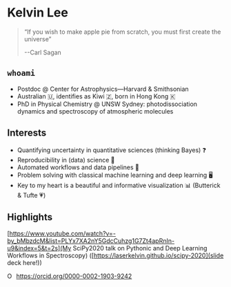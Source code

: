 # Kelvin Lee

> “If you wish to make apple pie from scratch, you must first create the universe”
>
> --Carl Sagan

## `whoami`

- Postdoc @ Center for Astrophysics—Harvard & Smithsonian
- Australian 🇺, identifies as Kiwi 🇿, born in Hong Kong 🇰
- PhD in Physical Chemistry @ UNSW Sydney: photodissociation dynamics and spectroscopy of atmospheric molecules

## Interests

- Quantifying uncertainty in quantitative sciences (thinking Bayes) ❓
- Reproducibility in (data) science 💾
- Automated workflows and data pipelines 🤖
- Problem solving with classical machine learning and deep learning 🖥
- Key to my heart is a beautiful and informative visualization 📊 (Butterick & Tufte 💗)

## Highlights

[https://www.youtube.com/watch?v=-by_bMbzdcM&list=PLYx7XA2nY5GdcCuhzg1G7Zt4apRnIn-u9&index=5&t=2s](My SciPy2020 talk on Pythonic and Deep Learning Workflows in Spectroscopy) ([https://laserkelvin.github.io/scipy-2020](slide deck here!))

<div itemscope itemtype="https://schema.org/Person"><a itemprop="sameAs" content="https://orcid.org/0000-0002-1903-9242" href="https://orcid.org/0000-0002-1903-9242" target="orcid.widget" rel="me noopener noreferrer" style="vertical-align:top;"><img src="https://orcid.org/sites/default/files/images/orcid_16x16.png" style="width:1em;margin-right:.5em;" alt="ORCID iD icon">https://orcid.org/0000-0002-1903-9242</a></div>
